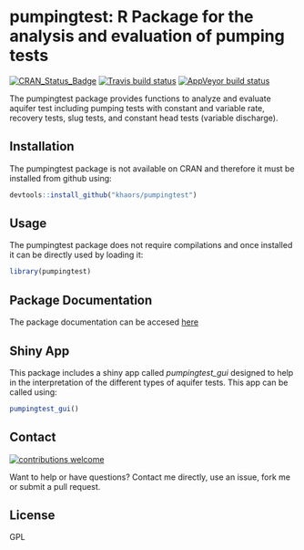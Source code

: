 # __pumpingtest__: R Package for the analysis and evaluation of pumping tests
[![CRAN_Status_Badge](http://www.r-pkg.org/badges/version/rves)](https://cran.r-project.org/package=pumpingtest)
[![Travis build status](https://travis-ci.org/khaors/pumpingtest.svg?branch=master)](https://travis-ci.org/khaors/pumpingtest)
[![AppVeyor build status](https://ci.appveyor.com/api/projects/status/github/khaors/pumpingtest?branch=master&svg=true)](https://ci.appveyor.com/project/khaors/pumpingtest)

The pumpingtest package provides functions to analyze and evaluate aquifer test including pumping tests with constant and variable rate, recovery tests, slug tests, and constant head tests (variable discharge).


## Installation 

The pumpingtest package is not available on CRAN and therefore it must be installed from github using:

```r
devtools::install_github("khaors/pumpingtest")
```

## Usage

The pumpingtest package does not require compilations and once installed it can be directly used by loading it: 

```r
library(pumpingtest)
```

## Package Documentation

The package documentation can be accesed [here](https://khaors.github.io/pumpingtest/index.html) 

## Shiny App

This package includes a shiny app called _pumpingtest\_gui_ designed to help in the interpretation of the different types of aquifer tests. This app can be called using:

```r
pumpingtest_gui()
```

## Contact
 [![contributions welcome](https://img.shields.io/badge/contributions-welcome-brightgreen.svg?style=flat)](https://github.com/khaors/pumpingtest/issues)

Want to help or have questions? Contact me directly, use an issue, fork me or submit a pull request.

## License

GPL
